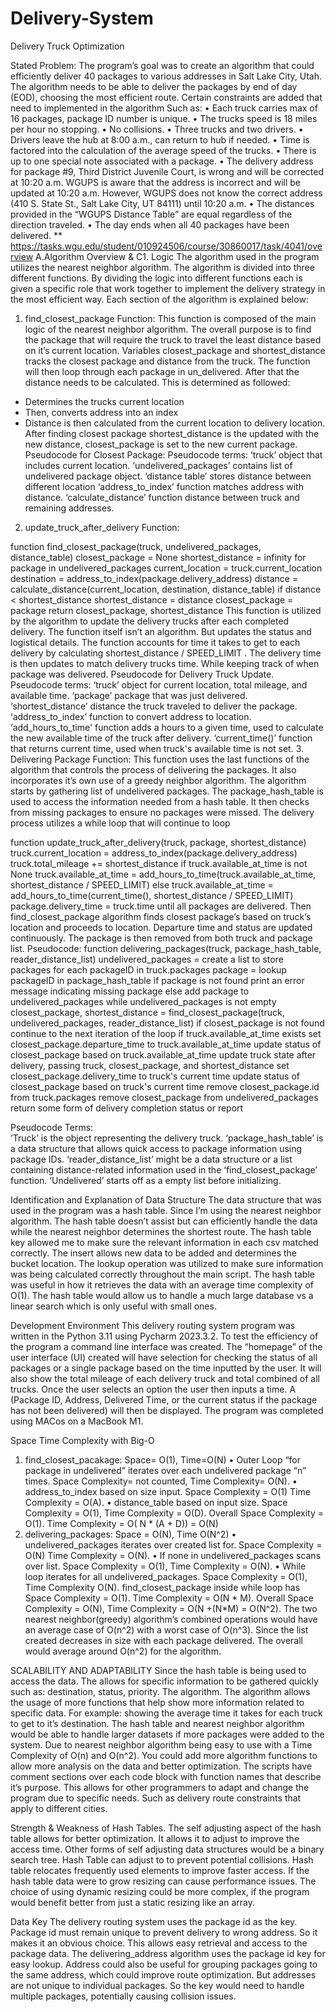 # Delivery-System
Delivery Truck Optimization

Stated Problem:
The program’s goal was to create an algorithm that could efficiently deliver 40 packages
to various addresses in Salt Lake City, Utah. The algorithm needs to be able to deliver the
packages by end of day (EOD), choosing the most efficient route. Certain constraints are
added that need to implemented in the algorithm Such as:
• Each truck carries max of 16 packages, package ID number is unique.
• The trucks speed is 18 miles per hour no stopping.
• No collisions.
• Three trucks and two drivers.
• Drivers leave the hub at 8:00 a.m., can return to hub if needed.
• Time is factored into the calculation of the average speed of the trucks.
• There is up to one special note associated with a package.
• The delivery address for package #9, Third District Juvenile Court, is wrong and will be corrected at 10:20 a.m.
WGUPS is aware that the address is incorrect and will be updated at 10:20 a.m. However, WGUPS does not
know the correct address (410 S. State St., Salt Lake City, UT 84111) until 10:20 a.m.
• The distances provided in the “WGUPS Distance Table” are equal regardless of the direction traveled.
• The day ends when all 40 packages have been delivered.
** https://tasks.wgu.edu/student/010924506/course/30860017/task/4041/overview
A.Algorithm Overview & C1. Logic
The algorithm used in the program utilizes the nearest neighbor algorithm. The algorithm is
divided into three different functions. By dividing the logic into different functions each is given
a specific role that work together to implement the delivery strategy in the most efficient way.
Each section of the algorithm is explained below:
1. find_closest_package Function:
This function is composed of the main logic of the nearest neighbor algorithm. The
overall purpose is to find the package that will require the truck to travel the least distance based
on it’s current location. Variables closest_package and shortest_distance tracks the closest
package and distance from the truck. The function will then loop through each package in
un_delivered. After that the distance needs to be calculated. This is determined as followed:

- Determines the trucks current location
- Then, converts address into an index
- Distance is then calculated from the current location to delivery location.
After finding closest package shortest_distance is the updated with the new distance,
closest_package is set to the new current package.
Pseudocode for Closest Package:
Pseudocode terms:
‘truck’ object that includes current location.
‘undelivered_packages’ contains list of undelivered package object.
‘distance table’ stores distance between different location
‘address_to_index’ function matches address with distance.
‘calculate_distance’ function distance between truck and remaining addresses.
2. update_truck_after_delivery Function:

function find_closest_package(truck, undelivered_packages,
distance_table)
closest_package = None
shortest_distance = infinity
for package in undelivered_packages
current_location = truck.current_location
destination =
address_to_index(package.delivery_address)
distance = calculate_distance(current_location,
destination, distance_table)
if distance < shortest_distance
shortest_distance = distance
closest_package = package
return closest_package, shortest_distance
This function is utilized by the algorithm to update the delivery trucks after each
completed delivery. The function itself isn’t an algorithm. But updates the status and logistical
details. The function accounts for time it takes to get to each delivery by calculating
shortest_distance / SPEED_LIMIT . The delivery time is then updates to match delivery trucks
time. While keeping track of when package was delivered.
Pseudocode for Delivery Truck Update.
Pseudocode terms:
‘truck’ object for current location, total mileage, and available time.
‘package’ package that was just delivered.
‘shortest_distance’ distance the truck traveled to deliver the package.
‘address_to_index’ function to convert address to location.
‘add_hours_to_time' function adds a hours to a given time, used to calculate the new available
time of the truck after delivery.
‘current_time()’ function that returns current time, used when truck's available time is not set.
3. Delivering Package Function:
This function uses the last functions of the algorithm that controls the process of
delivering the packages. It also incorporates it’s own use of a greedy neighbor algorithm. The
algorithm starts by gathering list of undelivered packages. The package_hash_table is used to
access the information needed from a hash table. It then checks from missing packages to ensure
no packages were missed. The delivery process utilizes a while loop that will continue to loop
  
function update_truck_after_delivery(truck, package, shortest_distance)
truck.current_location = address_to_index(package.delivery_address)
truck.total_mileage += shortest_distance
if truck.available_at_time is not None
truck.available_at_time = add_hours_to_time(truck.available_at_time,
shortest_distance / SPEED_LIMIT)
else
truck.available_at_time = add_hours_to_time(current_time(),
shortest_distance / SPEED_LIMIT)
package.delivery_time = truck.time
until all packages are delivered. Then find_closest_package algorithm finds closest package’s
based on truck’s location and proceeds to location. Departure time and status are updated
continuously. The package is then removed from both truck and package list.
Pseudocode:
function delivering_packages(truck, package_hash_table,
reader_distance_list)
undelivered_packages = create a list to store packages
for each packageID in truck.packages
package = lookup packageID in package_hash_table
if package is not found
print an error message indicating missing package
else
add package to undelivered_packages
while undelivered_packages is not empty
closest_package, shortest_distance =
find_closest_package(truck, undelivered_packages,
reader_distance_list)
if closest_package is not found
continue to the next iteration of the loop
if truck.available_at_time exists
set closest_package.departure_time to
truck.available_at_time
update status of closest_package based on
truck.available_at_time
update truck state after delivery, passing truck,
closest_package, and shortest_distance
set closest_package.delivery_time to truck's current
time
update status of closest_package based on truck's
current time
remove closest_package.id from truck.packages
remove closest_package from undelivered_packages
return some form of delivery completion status or report

Pseudocode Terms:  
’Truck’ is the object representing the delivery truck.
‘package_hash_table’ is a data structure that allows quick access to package information using
package IDs.
‘reader_distance_list’ might be a data structure or a list containing distance-related information
used in the ‘find_closest_package’ function.
‘Undelivered’ starts off as a empty list before initializing.

Identification and Explanation of Data Structure
The data structure that was used in the program was a hash table. Since I’m using the
nearest neighbor algorithm. The hash table doesn’t assist but can efficiently handle the data while
the nearest neighbor determines the shortest route. The hash table key allowed me to make sure
the relevant information in each csv matched correctly. The insert allows new data to be added
and determines the bucket location. The lookup operation was utilized to make sure information
was being calculated correctly throughout the main script. The hash table was useful in how it
retrieves the data with an average time complexity of O(1). The hash table would allow us to
handle a much large database vs a linear search which is only useful with small ones.

Development Environment
This delivery routing system program was written in the Python 3.11 using Pycharm 2023.3.2.
To test the efficiency of the program a command line interface was created. The “homepage” of
the user interface (UI) created will have selection for checking the status of all packages or a
single package based on the time inputted by the user. It will also show the total mileage of each
delivery truck and total combined of all trucks. Once the user selects an option the user then
inputs a time. A (Package ID, Address, Delivered Time, or the current status if the package has
not been delivered) will then be displayed. The program was completed using MACos on a
MacBook M1.

 Space Time Complexity with Big-O

1. find_closest_pacakage: Space= O(1), Time=O(N)
• Outer Loop “for package in undelivered” iterates over each undelivered
package “n” times. Space Complexity= not counted, Time Complexity= O(N).
• address_to_index based on size input. Space Complexity = O(1) Time
Complexity = O(A).
• distance_table based on input size. Space Complexity = O(1), Time Complexity
= O(D).
Overall Space Complexity = O(1). Time Complexity = O( N * (A + D)) = O(N)
2. delivering_packages: Space = O(N), Time O(N^2)
• undelivered_packages iterates over created list for. Space Complexity = O(N)
Time Complexity = O(N).
• If none in undelivered_packages scans over list. Space Complexity = O(1), Time
Complexity = O(N).
• While loop iterates for all undelivered_packages. Space Complexity = O(1), Time
Complexity O(N).
 find_closest_package inside while loop has Space Complexity = O(1).
Time Complexity = O(N * M).
Overall Space Complexity = O(N), Time Complexity = O(N +(N*M) = O(N^2).
The two nearest neighbor(greedy) algorithm’s combined operations would have an average case
of O(n^2) with a worst case of O(n^3). Since the list created decreases in size with each package
delivered. The overall would average around O(n^2) for the algorithm.

SCALABILITY AND ADAPTABILITY
Since the hash table is being used to access the data. The allows for specific information to be
gathered quickly such as: destination, status, priority. The algorithm. The algorithm allows the
usage of more functions that help show more information related to specific data. For example:
showing the average time it takes for each truck to get to it’s destination. The hash table and
nearest neighbor algorithm would be able to handle larger datasets if more packages were added
to the system. Due to nearest neighbor algorithm being easy to use with a Time Complexity of
O(n) and O(n^2). You could add more algorithm functions to allow more analysis on the data and
better optimization. The scripts have comment sections over each code block with function
names that describe it’s purpose. This allows for other programmers to adapt and change the
program due to specific needs. Such as delivery route constraints that apply to different cities.

Strength & Weakness of Hash Tables.
The self adjusting aspect of the hash table allows for better optimization. It allows it to adjust to
improve the access time. Other forms of self adjusting data structures would be a binary search
tree. Hash Table can adjust to to prevent potential collisions. Hash table relocates frequently used
elements to improve faster access.
If the hash table data were to grow resizing can cause performance issues. The choice of using
dynamic resizing could be more complex, if the program would benefit better from just a static
resizing like an array.

Data Key
The delivery routing system uses the package id as the key. Package id must remain unique to
prevent delivery to wrong address. So it makes it an obvious choice. This allows easy retrieval
and access to the package data. The delivering_address algorithm uses the package id key for
easy lookup. Address could also be useful for grouping packages going to the same address,
which could improve route optimization. But addresses are not unique to individual packages. So
the key would need to handle multiple packages, potentially causing collision issues.

